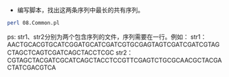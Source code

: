 * 编写脚本，找出这两条序列中最长的共有序列。

```bash
perl 08.Common.pl 
```
ps: str1、str2分别为两个包含序列的文件，序列需要在一行。例如：
  str1：AACTGCACGTGCATCGGATGCATCGATCGTGCGAGTAGTCGATCGATCGTAGCTAGCTCAGTCGATCAGCTACCTCGC
  str2：CGTAGCTACGATCGCATCAGCTACCTCCGTTCGAGTCTGCGCAACGCTACGACTATCGACGTCA
